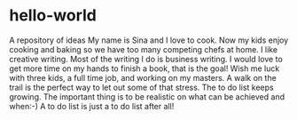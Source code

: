 # hello-world
A repository of ideas
My name is Sina and I love to cook.
Now my kids enjoy cooking and baking so we have too many competing chefs at home.
I like creative writing.
Most of the writing I do is business writing.
I would love to get more time on my hands to finish a book, that is the goal!
Wish me luck with three kids, a full time job, and working on my masters.
A walk on the trail is the perfect way to let out some of that stress.
The to do list keeps growing.
The important thing is to be realistic on what can be achieved and when:-)
A to do list is just a to do list after all!
